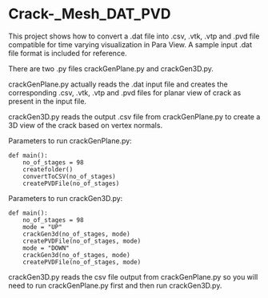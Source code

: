 # Crack-_Mesh_DAT_PVD
This project shows how to convert a .dat file into .csv, .vtk, .vtp and .pvd file compatible for time varying visualization in Para View. A sample input .dat file format is included for reference. 

There are two .py files crackGenPlane.py and crackGen3D.py.

crackGenPlane.py actually reads the .dat input file and creates the corresponding .csv, .vtk, .vtp and .pvd files for planar view of crack as present in the input file.

crackGen3D.py reads the output .csv file from crackGenPlane.py to create a 3D view of the crack based on vertex normals.

Parameters to run crackGenPlane.py:

    def main():
        no_of_stages = 98
        createfolder()
        convertToCSV(no_of_stages)
        createPVDFile(no_of_stages)
    
Parameters to run crackGen3D.py:

    def main():
        no_of_stages = 98
        mode = "UP"
        crackGen3d(no_of_stages, mode)
        createPVDFile(no_of_stages, mode)
        mode = "DOWN"
        crackGen3d(no_of_stages, mode)
        createPVDFile(no_of_stages, mode)
    
crackGen3D.py reads the csv file output from crackGenPlane.py so you will need to run crackGenPlane.py first and then run crackGen3D.py.
